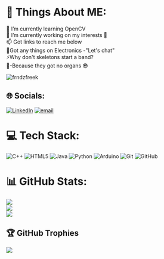 # 💫 Things About ME:
🌱 I’m currently learning OpenCV<br>🔭 I’m currently working on my interests 🤞<br>📫 Got links to reach me below<br>🤝Got any things on Electronics -"Let's chat"<br>⚡Why don't skeletons start a band?<br>🩻-Because they got no organs 😎
<p align="left"> <img src="https://komarev.com/ghpvc/?username=frndzfreek&label=Profile%20views&color=0e75b6&style=flat" alt="frndzfreek" /> </p>

## 🌐 Socials:
[![LinkedIn](https://img.shields.io/badge/LinkedIn-%230077B5.svg?logo=linkedin&logoColor=white)](https://linkedin.com/in/https://www.linkedin.com/in/madhumitha-m-11b5b92b8/) [![email](https://img.shields.io/badge/Email-D14836?logo=gmail&logoColor=white)](mailto:madhu.mithaemails@gmail.com) 

# 💻 Tech Stack:
![C++](https://img.shields.io/badge/c++-%2300599C.svg?style=for-the-badge&logo=c%2B%2B&logoColor=white) ![HTML5](https://img.shields.io/badge/html5-%23E34F26.svg?style=for-the-badge&logo=html5&logoColor=white) ![Java](https://img.shields.io/badge/java-%23ED8B00.svg?style=for-the-badge&logo=openjdk&logoColor=white) ![Python](https://img.shields.io/badge/python-3670A0?style=for-the-badge&logo=python&logoColor=ffdd54) ![Arduino](https://img.shields.io/badge/-Arduino-00979D?style=for-the-badge&logo=Arduino&logoColor=white) ![Git](https://img.shields.io/badge/git-%23F05033.svg?style=for-the-badge&logo=git&logoColor=white) ![GitHub](https://img.shields.io/badge/github-%23121011.svg?style=for-the-badge&logo=github&logoColor=white)
# 📊 GitHub Stats:
![](https://github-readme-stats.vercel.app/api?username=Frndzfreek&theme=dark&hide_border=false&include_all_commits=false&count_private=false)<br/>
![](https://nirzak-streak-stats.vercel.app/?user=Frndzfreek&theme=dark&hide_border=false)<br/>
![](https://github-readme-stats.vercel.app/api/top-langs/?username=Frndzfreek&theme=dark&hide_border=false&include_all_commits=false&count_private=false&layout=compact)

## 🏆 GitHub Trophies
![](https://github-profile-trophy.vercel.app/?username=Frndzfreek&theme=gruvbox&no-frame=false&no-bg=true&margin-w=4)

<!-- Proudly created with GPRM ( https://gprm.itsvg.in ) -->

